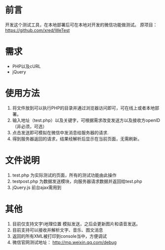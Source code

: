 # 前言
开发这个测试工具，在本地部署后可在本地对开发的微信功能做测试。
原项目：<https://github.com/xred/WeTest>

# 需求
* PHP以及cURL
* jQuery

# 使用方法
1. 将文件放到可以执行PHP的目录并通过浏览器访问即可，可在线上或者本地部署。
2. 输入地址（test.php）以及关键字，可根据需求改变发送方以及接收方openID（非必须，可选）
3. 点击发送即可模拟在微信中发消息给服务器的请求.
4. 得到服务器返回的请求，结果经解析后显示在当前页面，无需刷新。

# 文件说明
1. test.php 为实际测试的页面，所有的测试功能由此操作
2. testpost.php 为数据发送模块，向服务器请求数据并返回给test.php
3. jQuery.js 前台ajax需用到

# 其他
1. 目前仅支持文字\地理位置 模拟发送，之后会更新图片和语音发送。
2. 目前支持可以接收并解析文字、音乐、图文消息
3. 返回的所有XML被打印到console当中，方便调试
4. 微信官网测试地址： <http://mp.weixin.qq.com/debug>
